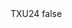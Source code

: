 <?xml version="1.0" encoding="UTF-8"?>
<CustomMetadata xmlns="http://soap.sforce.com/2006/04/metadata">
    <label>TXU24</label>
    <protected>false</protected>
</CustomMetadata>
